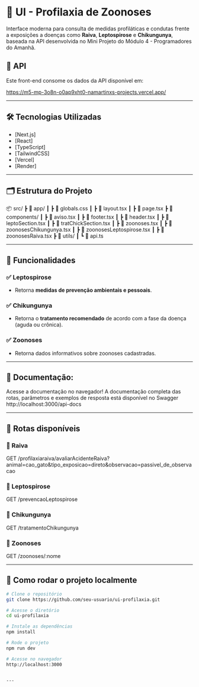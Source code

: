# 🦠 UI - Profilaxia de Zoonoses

Interface moderna para consulta de medidas profiláticas e condutas frente a exposições a doenças como **Raiva**, **Leptospirose** e **Chikungunya**, baseada na API desenvolvida no Mini Projeto do Módulo 4 - Programadores do Amanhã.

## 🔗 API

Este front-end consome os dados da API disponível em:

https://m5-mp-3o8n-o0ap9xht0-namartinxs-projects.vercel.app/

---

## 🛠️ Tecnologias Utilizadas

- [Next.js]
- [React]
- [TypeScript]
- [TailwindCSS]
- [Vercel]
- [Render]
---

## 🗂️ Estrutura do Projeto

📦 src/
┣ 📂 app/
┃ ┣ 📜 globals.css
┃ ┣ 📜 layout.tsx
┃ ┣ 📜 page.tsx
┣ 📂 components/
┃ ┣ 📜 aviso.tsx
┃ ┣ 📜 footer.tsx
┃ ┣ 📜 header.tsx
┃ ┣ 📜 leptoSection.tsx
┃ ┣ 📜 tratChickSection.tsx
┃ ┣ 📜 zoonoses.tsx
┃ ┣ 📜 zoonosesChikungunya.tsx
┃ ┣ 📜 zoonosesLeptospirose.tsx
┃ ┣ 📜 zoonosesRaiva.tsx
┣ 📂 utils/
┃ ┗ 📜 api.ts


---

## 📌 Funcionalidades


### ✅ Leptospirose
- Retorna **medidas de prevenção ambientais e pessoais**.

### ✅ Chikungunya
- Retorna o **tratamento recomendado** de acordo com a fase da doença (aguda ou crônica).

### ✅ Zoonoses
- Retorna dados informativos sobre zoonoses cadastradas.

---

## 📄 Documentação:
Acesse a documentação no navegador!
A documentação completa das rotas, parâmetros e exemplos de resposta está disponível no Swagger 
http://localhost:3000/api-docs

---

## 📨 Rotas disponíveis

### 🔹 Raiva
GET /profilaxiaraiva/avaliarAcidenteRaiva?animal=cao_gato&tipo_exposicao=direto&observacao=passivel_de_observacao

### 🔹 Leptospirose
GET /prevencaoLeptospirose


### 🔹 Chikungunya
GET /tratamentoChikungunya


### 🔹 Zoonoses
GET /zoonoses/:nome

---

## 🧪 Como rodar o projeto localmente

```bash
# Clone o repositório
git clone https://github.com/seu-usuario/ui-profilaxia.git

# Acesse o diretório
cd ui-profilaxia

# Instale as dependências
npm install

# Rode o projeto
npm run dev

# Acesse no navegador
http://localhost:3000


---


